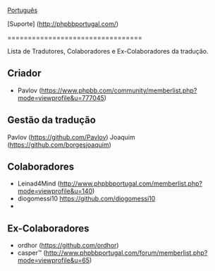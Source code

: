 [Português](https://www.phpbb.com/customise/db/translation/portuguese/)

[Suporte] (http://phpbbportugal.com/)

=================================

Lista de Tradutores, Colaboradores e Ex-Colaboradores da tradução.


Criador
------
* Pavlov (https://www.phpbb.com/community/memberlist.php?mode=viewprofile&u=777045)

Gestão da tradução
----------
Pavlov (https://github.com/Pavlov)
Joaquim (https://github.com/borgesjoaquim)

Colaboradores
-------
* Leinad4Mind (http://www.phpbbportugal.com/memberlist.php?mode=viewprofile&u=140)
* diogomessi10 https://github.com/diogomessi10
* 


Ex-Colaboradores
-------
* ordhor (https://github.com/ordhor)
* casper™ (http://www.phpbbportugal.com/forum/memberlist.php?mode=viewprofile&u=65)
